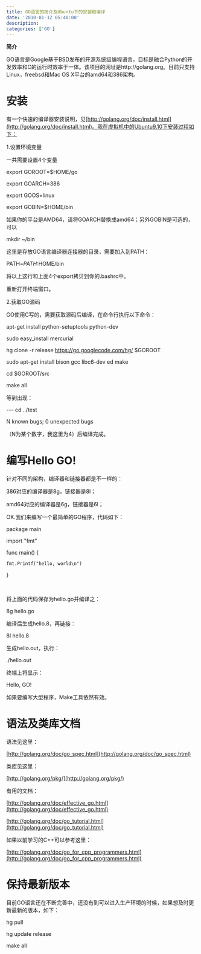 ```yaml
---
title: GO语言的简介及Ubuntu下的安装和编译
date: '2010-01-12 05:40:00'
description: 
categories: ['GO']
---
```




**简介**



GO语言是Google基于BSD发布的开源系统级编程语言，目标是融合Python的开发效率和C的运行时效率于一体。该项目的网址是http://golang.org。目前只支持Linux，freebsd和Mac OS X平台的amd64和386架构。

# 安装

有一个快速的编译器安装说明，见[http://golang.org/doc/install.html](http://golang.org/doc/install.html)。我在虚拟机中的Ubuntu9.10下安装过程如下：

1.设置环境变量

一共需要设置4个变量

    
export GOROOT=$HOME/go

export GOARCH=386

export GOOS=linux

export GOBIN=$HOME/bin
 




如果你的平台是AMD64，请将GOARCH替换成amd64；另外GOBIN是可选的，可以




mkdir ~/bin
 



这里是存放GO语言编译器连接器的目录，需要加入到PATH：




PATH=${PATH}:$HOME/bin
 



将以上这行和上面4个export拷贝到你的.bashrc中。



重新打开终端窗口。





2.获取GO源码

GO使用C写的，需要获取源码后编译，在命令行执行以下命令：


apt-get install python-setuptools python-dev

sudo easy_install mercurial

hg clone -r release https://go.googlecode.com/hg/ $GOROOT

sudo apt-get install bison gcc libc6-dev ed make

cd $GOROOT/src

make all
&nbsp;


等到出现：



--- cd ../test

N known bugs; 0 unexpected bugs



（N为某个数字，我这里为4）后编译完成。


# 编写Hello GO!

针对不同的架构，编译器和链接器都是不一样的：

386对应的编译器是8g，链接器是8l；

amd64对应的编译器是6g，链接器是6l；

OK.我们来编写一个最简单的GO程序，代码如下：


package main

import "fmt"

func main() {

	fmt.Printf("hello, world\n")

}


&nbsp;

将上面的代码保存为hello.go并编译之：


8g hello.go
&nbsp;

编译后生成hello.8，再链接：


8l hello.8
&nbsp;

生成hello.out，执行：


./hello.out
&nbsp;

终端上将显示：

Hello, GO!

如果要编写大型程序，Make工具依然有效。

# 语法及类库文档

语法见这里：

[http://golang.org/doc/go_spec.html](http://golang.org/doc/go_spec.html)

类库见这里：

[http://golang.org/pkg/](http://golang.org/pkg/)

有用的文档：

[http://golang.org/doc/effective_go.html](http://golang.org/doc/effective_go.html)

[http://golang.org/doc/go_tutorial.html](http://golang.org/doc/go_tutorial.html)

如果以前学习的C++可以参考这里：

[http://golang.org/doc/go_for_cpp_programmers.html](http://golang.org/doc/go_for_cpp_programmers.html)

# 保持最新版本

目前GO语言还在不断完善中，还没有到可以进入生产环境的时候，如果想及时更新最新的版本，如下：



hg pull

hg update release

make all
 
